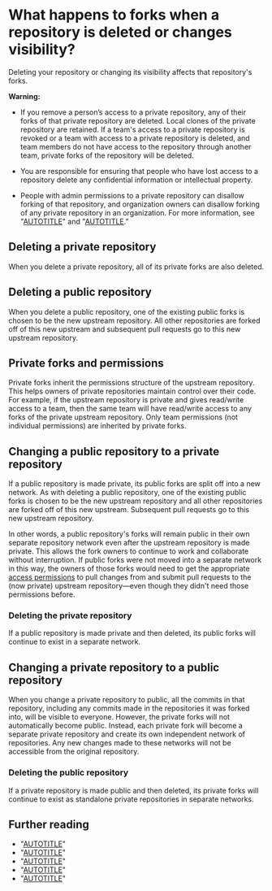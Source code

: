 # What happens to forks when a repository is deleted or changes visibility?

Deleting your repository or changing its visibility affects that repository's forks.

<div class="ghd-spotlight ghd-spotlight-warning border rounded-1 my-3 p-3 f5 color-border-danger-emphasis color-bg-danger">

**Warning:**

- If you remove a person’s access to a private repository, any of their forks of that private repository are deleted. Local clones of the private repository are retained. If a team's access to a private repository is revoked or a team with access to a private repository is deleted, and team members do not have access to the repository through another team, private forks of the repository will be deleted.
- You are responsible for ensuring that people who have lost access to a repository delete any confidential information or intellectual property.

- People with admin permissions to a private repository can disallow forking of that repository, and organization owners can disallow forking of any private repository in an organization. For more information, see "[AUTOTITLE](/organizations/managing-organization-settings/managing-the-forking-policy-for-your-organization)" and "[AUTOTITLE](/repositories/managing-your-repositorys-settings-and-features/managing-repository-settings/managing-the-forking-policy-for-your-repository)."

</div>

## Deleting a private repository

When you delete a private repository, all of its private forks are also deleted.

## Deleting a public repository

When you delete a public repository, one of the existing public forks is chosen to be the new upstream repository. All other repositories are forked off of this new upstream and subsequent pull requests go to this new upstream repository.

## Private forks and permissions

Private forks inherit the permissions structure of the upstream repository. This helps owners of private repositories maintain control over their code. For example, if the upstream repository is private and gives read/write access to a team, then the same team will have read/write access to any forks of the private upstream repository. Only team permissions (not individual permissions) are inherited by private forks.

## Changing a public repository to a private repository

If a public repository is made private, its public forks are split off into a new network. As with deleting a public repository, one of the existing public forks is chosen to be the new upstream repository and all other repositories are forked off of this new upstream. Subsequent pull requests go to this new upstream repository.

In other words, a public repository's forks will remain public in their own separate repository network even after the upstream repository is made private. This allows the fork owners to continue to work and collaborate without interruption. If public forks were not moved into a separate network in this way, the owners of those forks would need to get the appropriate [access permissions](/get-started/learning-about-github/access-permissions-on-github) to pull changes from and submit pull requests to the (now private) upstream repository—even though they didn't need those permissions before.

### Deleting the private repository

If a public repository is made private and then deleted, its public forks will continue to exist in a separate network.

## Changing a private repository to a public repository

When you change a private repository to public, all the commits in that repository, including any commits made in the repositories it was forked into, will be visible to everyone. However, the private forks will not automatically become public. Instead, each private fork will become a separate private repository and create its own independent network of repositories. Any new changes made to these networks will not be accessible from the original repository.

### Deleting the public repository

If a private repository is made public and then deleted, its private forks will continue to exist as standalone private repositories in separate networks.

## Further reading

- "[AUTOTITLE](/repositories/managing-your-repositorys-settings-and-features/managing-repository-settings/setting-repository-visibility)"
- "[AUTOTITLE](/pull-requests/collaborating-with-pull-requests/working-with-forks/about-forks)"
- "[AUTOTITLE](/repositories/managing-your-repositorys-settings-and-features/managing-repository-settings/managing-the-forking-policy-for-your-repository)"
- "[AUTOTITLE](/organizations/managing-organization-settings/managing-the-forking-policy-for-your-organization)"
- "[AUTOTITLE](/admin/policies/enforcing-policies-for-your-enterprise/enforcing-repository-management-policies-in-your-enterprise#enforcing-a-policy-on-forking-private-or-internal-repositories)"
